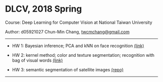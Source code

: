 # DLCV, 2018 Spring
Course: Deep Learning for Computer Vision at National Taiwan University

Author: d05921027 Chun-Min Chang, twcmchang@gmail.com

-------

- HW 1: Bayesian inference; PCA and kNN on face recognition [(link)](https://github.com/twcmchang/DLCV2018SPRING/blob/master/hw1/md/hw1_d05921027.md)

- HW 2: kernel method; color and texture segmentation; recognition with bag of visual words [(link)](https://github.com/twcmchang/DLCV2018SPRING/blob/master/hw2/md/hw2_d05921027.md)

- HW 3: semantic segmentation of satellite images [(repo)](https://github.com/twcmchang/DLCV2018SPRING/blob/master/hw3/)

-------

